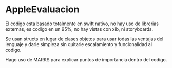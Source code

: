 # AppleEvaluacion

El codigo esta basado totalmente en swift nativo, no hay uso de librerias externas, es codigo en un 95%,
no hay vistas con xib, ni storyboards.

Se usan structs en lugar de clases objetos para usar todas las ventajas del lenguaje y darle simpleza sin quitarle escalamiento y funcionalidad al codigo.

Hago uso de MARKS para explicar puntos de importancia dentro del codigo.
